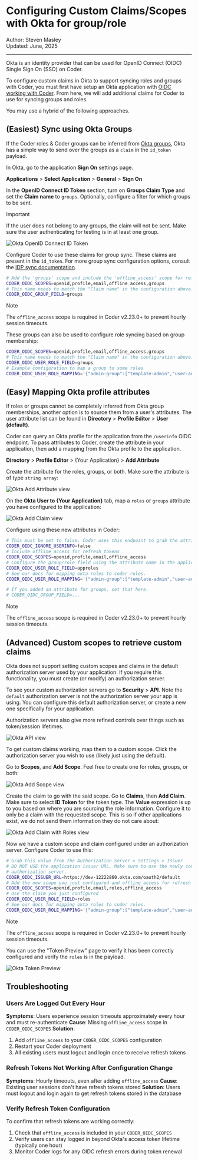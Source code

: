 # Configuring Custom Claims/Scopes with Okta for group/role

<div style="pad: 0px; margin: 0px;">
  <span style="vertical-align:middle;">Author: </span>
  <a href="https://github.com/Emyrk" style="text-decoration: none; color: inherit; margin-bottom: 0px;">
    <span style="vertical-align:middle;">Steven Masley</span>
  </a>
</div>
Updated: June, 2025

---

Okta is an identity provider that can be used for OpenID Connect (OIDC) Single
Sign On (SSO) on Coder.

To configure custom claims in Okta to support syncing roles and groups with
Coder, you must first have setup an Okta application with
[OIDC working with Coder](../admin/users/oidc-auth/index.md).
From here, we will add additional claims for Coder to use for syncing groups and
roles.

You may use a hybrid of the following approaches.

## (Easiest) Sync using Okta Groups

If the Coder roles & Coder groups can be inferred from
[Okta groups](https://help.okta.com/en-us/content/topics/users-groups-profiles/usgp-about-groups.htm),
Okta has a simple way to send over the groups as a `claim` in the `id_token`
payload.

In Okta, go to the application **Sign On** settings page.

**Applications** > **Select Application** > **General** > **Sign On**

In the **OpenID Connect ID Token** section, turn on **Groups Claim Type** and set
the **Claim name** to `groups`.
Optionally, configure a filter for which groups to be sent.

> [!IMPORTANT]
> If the user does not belong to any groups, the claim will not be sent.
> Make sure the user authenticating for testing is in at least one group.

![Okta OpenID Connect ID Token](../images/guides/okta/oidc_id_token.png)

Configure Coder to use these claims for group sync.
These claims are present in the `id_token`.
For more group sync configuration options, consult the [IDP sync documentation](../admin/users/idp-sync.md#group-sync).

```bash
# Add the 'groups' scope and include the 'offline_access' scope for refresh tokens
CODER_OIDC_SCOPES=openid,profile,email,offline_access,groups
# This name needs to match the "Claim name" in the configuration above.
CODER_OIDC_GROUP_FIELD=groups
```

> [!NOTE]
> The `offline_access` scope is required in Coder v2.23.0+ to prevent hourly session timeouts.

These groups can also be used to configure role syncing based on group
membership:

```bash
CODER_OIDC_SCOPES=openid,profile,email,offline_access,groups
# This name needs to match the "Claim name" in the configuration above.
CODER_OIDC_USER_ROLE_FIELD=groups
# Example configuration to map a group to some roles
CODER_OIDC_USER_ROLE_MAPPING='{"admin-group":["template-admin","user-admin"]}'
```

## (Easy) Mapping Okta profile attributes

If roles or groups cannot be completely inferred from Okta group memberships,
another option is to source them from a user's attributes.
The user attribute list can be found in **Directory** > **Profile Editor** > **User (default)**.

Coder can query an Okta profile for the application from the `/userinfo` OIDC endpoint.
To pass attributes to Coder, create the attribute in your application,
then add a mapping from the Okta profile to the application.

**Directory** > **Profile Editor** > {Your Application} > **Add Attribute**

Create the attribute for the roles, groups, or both. Make sure the attribute
is of type `string array`:

![Okta Add Attribute view](../images/guides/okta/add_attribute.png)

On the **Okta User to {Your Application}** tab, map a `roles` or `groups`
attribute you have configured to the application:

![Okta Add Claim view](../images/guides/okta/add_claim.png)

Configure using these new attributes in Coder:

```bash
# This must be set to false. Coder uses this endpoint to grab the attributes.
CODER_OIDC_IGNORE_USERINFO=false
# Include offline_access for refresh tokens
CODER_OIDC_SCOPES=openid,profile,email,offline_access
# Configure the group/role field using the attribute name in the application.
CODER_OIDC_USER_ROLE_FIELD=approles
# See our docs for mapping okta roles to coder roles.
CODER_OIDC_USER_ROLE_MAPPING='{"admin-group":["template-admin","user-admin"]}'

# If you added an attribute for groups, set that here.
# CODER_OIDC_GROUP_FIELD=...
```

> [!NOTE]
> The `offline_access` scope is required in Coder v2.23.0+ to prevent hourly session timeouts.

## (Advanced) Custom scopes to retrieve custom claims

Okta does not support setting custom scopes and claims in the default
authorization server used by your application.
If you require this functionality, you must create (or modify) an authorization server.

To see your custom authorization servers go to **Security** > **API**.
Note the `default` authorization server is not the authorization server your app is using.
You can configure this default authorization server, or create a new one specifically for your application.

Authorization servers also give more refined controls over things such as token/session lifetimes.

![Okta API view](../images/guides/okta/api_view.png)

To get custom claims working, map them to a custom scope.
Click the authorization server you wish to use (likely just using the default).

Go to **Scopes**, and **Add Scope**.
Feel free to create one for roles, groups, or both:

![Okta Add Scope view](../images/guides/okta/add_scope.png)

Create the claim to go with the said scope.
Go to **Claims**, then **Add Claim**.
Make sure to select **ID Token** for the token type.
The **Value** expression is up to you based on where you are sourcing the role information.
Configure it to only be a claim with the requested scope.
This is so if other applications exist, we do not send them information they do not care about:

![Okta Add Claim with Roles view](../images/guides/okta/add_claim_with_roles.png)

Now we have a custom scope and claim configured under an authorization server.
Configure Coder to use this:

```bash
# Grab this value from the Authorization Server > Settings > Issuer
# DO NOT USE the application issuer URL. Make sure to use the newly configured
# authorization server.
CODER_OIDC_ISSUER_URL=https://dev-12222860.okta.com/oauth2/default
# Add the new scope you just configured and offline_access for refresh tokens
CODER_OIDC_SCOPES=openid,profile,email,roles,offline_access
# Use the claim you just configured
CODER_OIDC_USER_ROLE_FIELD=roles
# See our docs for mapping okta roles to coder roles.
CODER_OIDC_USER_ROLE_MAPPING='{"admin-group":["template-admin","user-admin"]}'
```

> [!NOTE]
> The `offline_access` scope is required in Coder v2.23.0+ to prevent hourly session timeouts.

You can use the "Token Preview" page to verify it has been correctly configured
and verify the `roles` is in the payload.

![Okta Token Preview](../images/guides/okta/token_preview.png)

## Troubleshooting

### Users Are Logged Out Every Hour

**Symptoms**: Users experience session timeouts approximately every hour and must re-authenticate
**Cause**: Missing `offline_access` scope in `CODER_OIDC_SCOPES`
**Solution**:

1. Add `offline_access` to your `CODER_OIDC_SCOPES` configuration
1. Restart your Coder deployment
1. All existing users must logout and login once to receive refresh tokens

### Refresh Tokens Not Working After Configuration Change

**Symptoms**: Hourly timeouts, even after adding `offline_access`
**Cause**: Existing user sessions don't have refresh tokens stored
**Solution**: Users must logout and login again to get refresh tokens stored in the database

### Verify Refresh Token Configuration

To confirm that refresh tokens are working correctly:

1. Check that `offline_access` is included in your `CODER_OIDC_SCOPES`
1. Verify users can stay logged in beyond Okta's access token lifetime (typically one hour)
1. Monitor Coder logs for any OIDC refresh errors during token renewal
